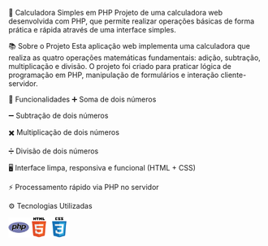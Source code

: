 🧮 Calculadora Simples em PHP
Projeto de uma calculadora web desenvolvida com PHP, que permite realizar operações básicas de forma prática e rápida através de uma interface simples.

📚 Sobre o Projeto
Esta aplicação web implementa uma calculadora que realiza as quatro operações matemáticas fundamentais: adição, subtração, multiplicação e divisão.
O projeto foi criado para praticar lógica de programação em PHP, manipulação de formulários e interação cliente-servidor.

🚀 Funcionalidades
➕ Soma de dois números

➖ Subtração de dois números

✖️ Multiplicação de dois números

➗ Divisão de dois números

🖥️ Interface limpa, responsiva e funcional (HTML + CSS)

⚡ Processamento rápido via PHP no servidor

⚙️ Tecnologias Utilizadas
<div style="display: flex; flex-wrap: nowrap; align-items: center;"> <a href="https://www.php.net/" target="_blank" rel="noreferrer"><img src="https://raw.githubusercontent.com/devicons/devicon/master/icons/php/php-original.svg" alt="php" width="40" height="40"/></a> <a href="https://developer.mozilla.org/en-US/docs/Web/HTML" target="_blank" rel="noreferrer"><img src="https://raw.githubusercontent.com/devicons/devicon/master/icons/html5/html5-original-wordmark.svg" alt="html5" width="40" height="40"/></a> <a href="https://developer.mozilla.org/en-US/docs/Web/CSS" target="_blank" rel="noreferrer"><img src="https://raw.githubusercontent.com/devicons/devicon/master/icons/css3/css3-original-wordmark.svg" alt="css3" width="40" height="40"/></a> </div>
